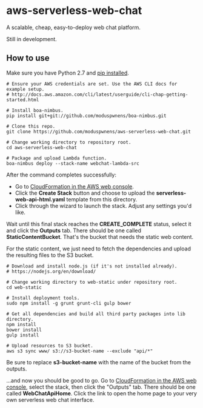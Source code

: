 # aws-serverless-web-chat
A scalable, cheap, easy-to-deploy web chat platform.

Still in development.

## How to use

Make sure you have Python 2.7 and [pip installed](https://pip.pypa.io/en/stable/installing/).

```
# Ensure your AWS credentials are set. Use the AWS CLI docs for example setup.
# http://docs.aws.amazon.com/cli/latest/userguide/cli-chap-getting-started.html

# Install boa-nimbus.
pip install git+git://github.com/moduspwnens/boa-nimbus.git

# Clone this repo.
git clone https://github.com/moduspwnens/aws-serverless-web-chat.git

# Change working directory to repository root.
cd aws-serverless-web-chat

# Package and upload Lambda function.
boa-nimbus deploy --stack-name webchat-lambda-src
```

After the command completes successfully: 

 * Go to [CloudFormation in the AWS web console](https://console.aws.amazon.com/cloudformation/home).
 * Click the **Create Stack** button and choose to upload the **serverless-web-api-html.yaml** template from this directory.
 * Click through the wizard to launch the stack. Adjust any settings you'd like.

Wait until this final stack reaches the **CREATE_COMPLETE** status, select it and click the **Outputs** tab. There should be one called **StaticContentBucket**. That's the bucket that needs the static web content.

For the static content, we just need to fetch the dependencies and upload the resulting files to the S3 bucket.

```
# Download and install node.js (if it's not installed already).
# https://nodejs.org/en/download/

# Change working directory to web-static under repository root.
cd web-static

# Install deployment tools.
sudo npm install -g grunt grunt-cli gulp bower

# Get all dependencies and build all third party packages into lib directory.
npm install
bower install
gulp install

# Upload resources to S3 bucket.
aws s3 sync www/ s3://s3-bucket-name --exclude "api/*"
```

Be sure to replace **s3-bucket-name** with the name of the bucket from the outputs.

...and now you should be good to go. Go to [CloudFormation in the AWS web console](https://console.aws.amazon.com/cloudformation/home), select the stack, then click the "Outputs" tab. There should be one called **WebChatApiHome**. Click the link to open the home page to your very own serverless web chat interface.